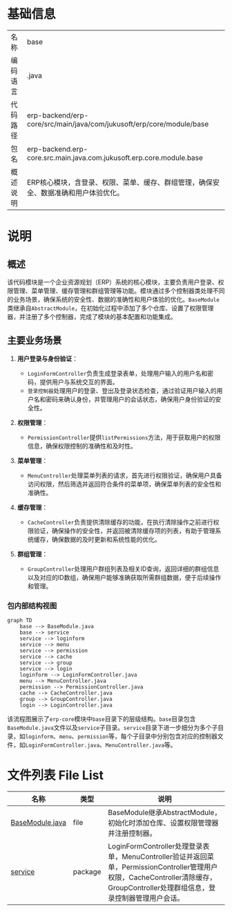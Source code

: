 # 基础信息

|      |      |
|------|------|
| 名称 | base |
| 编码语言 | .java |
| 代码路径 | erp-backend/erp-core/src/main/java/com/jukusoft/erp/core/module/base |
| 包名 | erp-backend.erp-core.src.main.java.com.jukusoft.erp.core.module.base |
| 概述说明 | ERP核心模块，含登录、权限、菜单、缓存、群组管理，确保安全、数据准确和用户体验优化。 |

# 说明

## 概述
该代码模块是一个企业资源规划（ERP）系统的核心模块，主要负责用户登录、权限管理、菜单管理、缓存管理和群组管理等功能。模块通过多个控制器类处理不同的业务场景，确保系统的安全性、数据的准确性和用户体验的优化。`BaseModule`类继承自`AbstractModule`，在初始化过程中添加了多个仓库、设置了权限管理器，并注册了多个控制器，完成了模块的基本配置和功能集成。

## 主要业务场景
1. **用户登录与身份验证**：
   - `LoginFormController`负责生成登录表单，处理用户输入的用户名和密码，提供用户与系统交互的界面。
   - `登录控制器`处理用户的登录、登出及登录状态检查，通过验证用户输入的用户名和密码来确认身份，并管理用户的会话状态，确保用户身份验证的安全性。

2. **权限管理**：
   - `PermissionController`提供`listPermissions`方法，用于获取用户的权限信息，确保权限控制的准确性和及时性。

3. **菜单管理**：
   - `MenuController`处理菜单列表的请求，首先进行权限验证，确保用户具备访问权限，然后筛选并返回符合条件的菜单项，确保菜单列表的安全性和准确性。

4. **缓存管理**：
   - `CacheController`负责提供清除缓存的功能，在执行清除操作之前进行权限验证，确保操作的安全性，并返回被清除缓存项的列表，有助于管理系统缓存，确保数据的及时更新和系统性能的优化。

5. **群组管理**：
   - `GroupController`处理用户群组列表及相关ID查询，返回详细的群组信息以及对应的ID数组，确保用户能够准确获取所需群组数据，便于后续操作和管理。


### 包内部结构视图

```mermaid
graph TD
    base --> BaseModule.java
    base --> service
    service --> loginform
    service --> menu
    service --> permission
    service --> cache
    service --> group
    service --> login
    loginform --> LoginFormController.java
    menu --> MenuController.java
    permission --> PermissionController.java
    cache --> CacheController.java
    group --> GroupController.java
    login --> LoginController.java
```

该流程图展示了`erp-core`模块中`base`目录下的层级结构。`base`目录包含`BaseModule.java`文件以及`service`子目录。`service`目录下进一步细分为多个子目录，如`loginform`、`menu`、`permission`等，每个子目录中分别包含对应的控制器文件，如`LoginFormController.java`、`MenuController.java`等。

# 文件列表 File List

| 名称   | 类型  | 说明 |
|-------|------|-------------|
| [BaseModule.java](BaseModule.md) | file | BaseModule继承AbstractModule，初始化时添加仓库、设置权限管理器并注册控制器。 |
| [service](service/_module.md) | package | LoginFormController处理登录表单，MenuController验证并返回菜单，PermissionController管理用户权限，CacheController清除缓存，GroupController处理群组信息，登录控制器管理用户会话。 |


